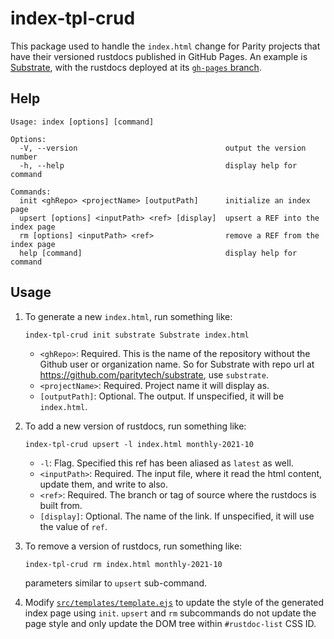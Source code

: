 # index-tpl-crud

This package used to handle the `index.html` change for Parity projects that have their versioned
rustdocs published in GitHub Pages. An example is
[Substrate](https://github.com/paritytech/substrate), with the rustdocs deployed at its
[`gh-pages` branch](https://github.com/paritytech/substrate/tree/gh-pages).

## Help

```
Usage: index [options] [command]

Options:
  -V, --version                                 output the version number
  -h, --help                                    display help for command

Commands:
  init <ghRepo> <projectName> [outputPath]      initialize an index page
  upsert [options] <inputPath> <ref> [display]  upsert a REF into the index page
  rm [options] <inputPath> <ref>                remove a REF from the index page
  help [command]                                display help for command
```

## Usage

1. To generate a new `index.html`, run something like:

    ```
    index-tpl-crud init substrate Substrate index.html
    ```

    - `<ghRepo>`: Required. This is the name of the repository without the Github user or
      organization name.
      So for Substrate with repo url at https://github.com/paritytech/substrate, use `substrate`.
    - `<projectName>`: Required. Project name it will display as.
    - `[outputPath]`: Optional. The output. If unspecified, it will be `index.html`.

2. To add a new version of rustdocs, run something like:

    ```
    index-tpl-crud upsert -l index.html monthly-2021-10
    ```

    - `-l`: Flag. Specified this ref has been aliased as `latest` as well.
    - `<inputPath>`: Required. The input file, where it read the html content, update them, and
      write to also.
    - `<ref>`: Required. The branch or tag of source where the rustdocs is built from.
    - `[display]`: Optional. The name of the link. If unspecified, it will use the value of `ref`.

3. To remove a version of rustdocs, run something like:

    ```
    index-tpl-crud rm index.html monthly-2021-10
    ```

    parameters similar to `upsert` sub-command.

4. Modify [`src/templates/template.ejs`](./src/templates/template.ejs) to update the style of the generated index page using `init`.
  `upsert` and `rm` subcommands do not update the page style and only update the DOM tree within `#rustdoc-list` CSS ID.
